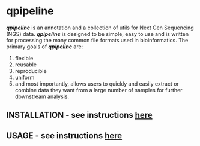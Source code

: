 qpipeline
=========

**_qpipeline_** is an annotation and a collection of utils for Next Gen Sequencing (NGS) data.  **_qpipeline_** is designed to be simple, easy to use and is written for processing the many common file formats used in bioinformatics.  The primary goals of **_qpipeline_** are:  
1. flexible
2. reusable
3. reproducible
5. uniform
5. and most importantly, allows users to quickly and easily extract or combine data they want from a large number of samples for further downstream analysis.

## INSTALLATION - see instructions [here](INSTALLATION.md)

## USAGE - see instructions [here](USAGE.md)
